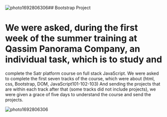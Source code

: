![photo1692806306](https://github.com/sarahmohammed1234/Bootstrap/assets/94794262/6803a445-e2a6-43f6-9acb-ca6f85141623)## Bootstrap Project 
# We were asked, during the first week of the summer training at Qassim Panorama Company, an individual task, which is to study and 
complete the Satr platform course on full stack JavaScript. We were asked to complete the first seven tracks of the course,
which were about (html, css, Bootstrap, DOM, JavaScript101-102-103) And sending the projects that are within each track after 
that (some tracks did not include projects), we were given a grace of five days to understand the course and send the projects.


![photo1692806306](https://github.com/sarahmohammed1234/Bootstrap/assets/94794262/40dddf6a-0be5-4fb4-91ca-ac8b8f22caf5)
